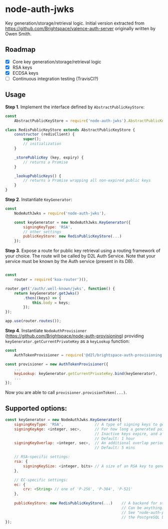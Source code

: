 # node-auth-jwks

Key generation/storage/retrieval logic.
Initial version extracted from https://github.com/Brightspace/valence-auth-server originally written by Owen Smith.

## Roadmap
- [x] Core key generation/storage/retrieval logic
- [x] RSA keys
- [x] ECDSA keys
- [ ] Continuous integration testing (TravisCI?)

## Usage

**Step 1**. Implement the interface defined by `AbstractPublicKeyStore`:

```javascript
const
	AbstractPublicKeyStore = require('node-auth-jwks').AbstractPublicKeyStore;

class RedisPublicKeyStore extends AbstractPublicKeyStore {
	constructor (redisClient) {
		super();
		// initialization
	}

	_storePublicKey (key, expiry) {
		// returns a Promise
	}

	_lookupPublicKeys() {
		// returns a Promise wrapping all non-expired public keys
	}
}
```

**Step 2**. Instantiate `KeyGenerator`:

```javascript
const
	NodeAuthJwks = require('node-auth-jwks'),

	const keyGenerator = new NodeAuthJwks.KeyGenerator({
		signingKeyType: 'RSA',
		// other settings
		publicKeyStore: new RedisPublicKeyStore(...)
	});
```

**Step 3**. Expose a route for public key retrieval using a routing framework
of your choice. The route will be called by D2L Auth Service. Note that your service must be known by the Auth service (present in its DB).

```javascript

const
	router = require('koa-router')(),

router.get('/auth/.well-known/jwks', function() {
	return keyGenerator.getJwks()
		.then((keys) => {
			this.body = keys;
		});
});

app.use(router.routes());

```
**Step 4**. Instantiate `NodeAuthProvisioner`
(https://github.com/Brightspace/node-auth-provisioning) providing
`keyGenerator.getCurrentPrivateKey` as a `keyLookup` function:

```javascript
const
	AuthTokenProvisioner = require('@d2l/brightspace-auth-provisioning');

const provisioner = new AuthTokenProvisioner({
	...
	keyLookup: keyGenerator.getCurrentPrivateKey.bind(keyGenerator),
	...
});
```
Now you are able to call `provisioner.provisionToken(...)`.

## Supported options:

```javascript
const keyGenerator = new NodeAuthJwks.KeyGenerator({
	signingKeyType: 'RSA',				// A type of signing keys to generate. 'RSA' or 'EC'
	signingKeyAge: <integer, sec>,		// For how long a generated pair of private/public keys remains active
										// Inactive keys expire, and a new key pair is generated
										// Default: 1 hour
	signingKeyOverlap: <integer, sec>,	// An additional overlap period for an old public key to remain active
										// Default: 5 mins

	// RSA-specific settings:
	rsa: {
		signingKeySize: <integer, bits>	// A size of an RSA key to generate. Default: 1024 bits
	},

	// EC-specific settings:
	ec: {
		crv: <String> // one of 'P-256', 'P-384', 'P-521'
	},
	
	publicKeyStore: new RedisPublicKeyStore(...)	// A backend for storing public keys. 
													// Can be anything: Redis, MSSQL, PostgreSQL, etc.
													// See "node-auth-provisioning-postgresql" for 
													// the PostgreSQL backed.
});
```
